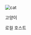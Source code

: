 ![cat](C:\one-draft-github-blog\one-draft.github.io\images\2023-11-28-one-draft\cat.png)

고양이

로컬 호스트
